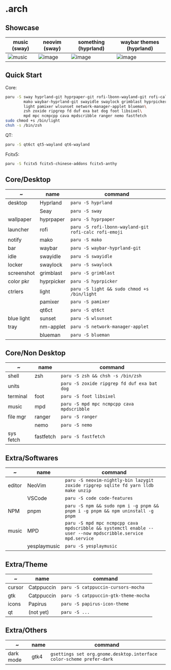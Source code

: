 # .arch

## Showcase

| music (sway) | neovim (sway) | something (hyprland) | waybar themes (hyprland) |
| - | - | - | - |
| ![music](https://github.com/huge-pancake/.arch/assets/73375859/b1a6301a-8695-488d-828b-3af68acb5005) | ![image](https://github.com/huge-pancake/.arch/assets/73375859/b9f470bf-07ba-43d9-b522-81b22bcfab68) | ![image](https://user-images.githubusercontent.com/73375859/235142039-8b2a77da-af5b-4d2c-9cd2-04389adc5f06.png) | ![image](https://user-images.githubusercontent.com/73375859/235142126-cadcece8-522d-4d58-86fb-27b12820ccea.png) |

## Quick Start

Core:

```sh
paru -S sway hyprland-git hyprpaper-git rofi-lbonn-wayland-git rofi-calc rofi-emoji\
        mako waybar-hyprland-git swayidle swaylock grimblast hyprpicker\
        light pamixer wlsunset network-manager-applet blueman\
        zsh zoxide ripgrep fd duf exa bat dog foot libsixel\
        mpd mpc ncmpcpp cava mpdscribble ranger nemo fastfetch
sudo chmod +s /bin/light
chsh -s /bin/zsh
```

QT:

```sh
paru -S qt6ct qt5-wayland qt6-wayland
```

Fcitx5:

```sh
paru -S fcitx5 fcitx5-chinese-addons fcitx5-anthy
```

## Core/Desktop

| ~          | name       | command                                               |
| ---------- | ---------- | ----------------------------------------------------- |
| desktop    | Hyprland   | `paru -S hyprland`                                    |
|            | Seay       | `paru -S sway`                                        |
| wallpaper  | hyprpaper  | `paru -S hyprpaper`                                   |
| launcher   | rofi       | `paru -S rofi-lbonn-wayland-git rofi-calc rofi-emoji` |
| notify     | mako       | `paru -S mako`                                        |
| bar        | waybar     | `paru -S waybar-hyprland-git`                         |
| idle       | swayidle   | `paru -S swayidle`                                    |
| locker     | swaylock   | `paru -S swaylock`                                    |
| screenshot | grimblast  | `paru -S grimblast`                                   |
| color pkr  | hyprpicker | `paru -S hyprpicker`                                  |
| ctrlers    | light      | `paru -S light && sudo chmod +s /bin/light`           |
|            | pamixer    | `paru -S pamixer`                                     |
|            | qt6ct      | `paru -S qt6ct`                                       |
| blue light | sunset     | `paru -S wlsunset`                                    |
| tray       | nm-applet  | `paru -S network-manager-applet`                      |
|            | blueman    | `paru -S blueman`                                     |

## Core/Non Desktop

| ~         | name      | command                                     |
| --------- | --------- | ------------------------------------------- |
| shell     | zsh       | `paru -S zsh && chsh -s /bin/zsh`           |
| units     |           | `paru -S zoxide ripgrep fd duf exa bat dog` |
| terminal  | foot      | `paru -S foot libsixel`                     |
| music     | mpd       | `paru -S mpd mpc ncmpcpp cava mpdscribble`  |
| file mgr  | ranger    | `paru -S ranger`                            |
|           | nemo      | `paru -S nemo`                              |
| sys fetch | fastfetch | `paru -S fastfetch`                         |

## Extra/Softwares

| ~      | name         | command                                                                                                     |
| ------ | ------------ | ----------------------------------------------------------------------------------------------------------- |
| editor | NeoVim       | `paru -S neovim-nightly-bin lazygit zoxide ripgrep sqlite fd yarn lldb make unzip`                          |
|        | VSCode       | `paru -S code code-features`                                                                                |
| NPM    | pnpm         | `paru -S npm && sudo npm i -g pnpm && pnpm i -g pnpm && npm uninstall -g pnpm`                              |
| music  | MPD          | `paru -S mpd mpc ncmpcpp cava mpdscribble && systemctl enable --user --now mpdscribble.service mpd.service` |
|        | yesplaymusic | `paru -S yesplaymusic`                                                                                      |

## Extra/Theme

| ~      | name       | command                              |
| ------ | ---------- | ------------------------------------ |
| cursor | Catppuccin | `paru -S catppuccin-cursors-mocha`   |
| gtk    | Catppuccin | `paru -S catppuccin-gtk-theme-mocha` |
| icons  | Papirus    | `paru -S papirus-icon-theme`         |
| qt     | (not yet)  | `paru -S ...`                        |

## Extra/Others

| ~         | name | command                                                              |
| --------- | ---- | -------------------------------------------------------------------- |
| dark mode | gtk4 | `gsettings set org.gnome.desktop.interface color-scheme prefer-dark` |
